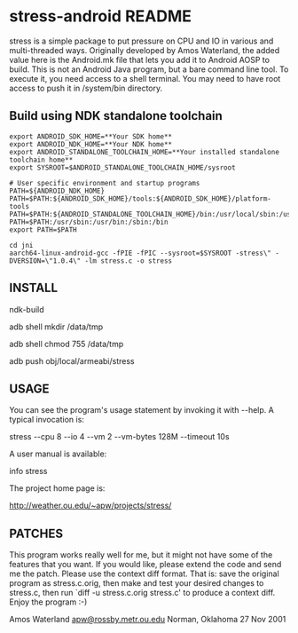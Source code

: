 # stress-android README
stress is a simple package to put pressure on CPU and IO in various and
multi-threaded ways. Originally developed by Amos Waterland, the added value
here is the Android.mk file that lets you add it to Android AOSP to build.
This is not an Android Java program, but a bare command line tool. To execute
it, you need access to a shell terminal. You may need to have root access to
push it in /system/bin directory.

## Build using NDK standalone toolchain

```shell
export ANDROID_SDK_HOME=**Your SDK home**
export ANDROID_NDK_HOME=**Your NDK home**
export ANDROID_STANDALONE_TOOLCHAIN_HOME=**Your installed standalone toolchain home**
export SYSROOT=$ANDROID_STANDALONE_TOOLCHAIN_HOME/sysroot

# User specific environment and startup programs
PATH=${ANDROID_NDK_HOME}
PATH=$PATH:${ANDROID_SDK_HOME}/tools:${ANDROID_SDK_HOME}/platform-tools
PATH=$PATH:${ANDROID_STANDALONE_TOOLCHAIN_HOME}/bin:/usr/local/sbin:/usr/local/bin
PATH=$PATH:/usr/sbin:/usr/bin:/sbin:/bin
export PATH=$PATH

cd jni
aarch64-linux-android-gcc -fPIE -fPIC --sysroot=$SYSROOT -stress\" -DVERSION=\"1.0.4\" -lm stress.c -o stress
```

## INSTALL

ndk-build

adb shell mkdir /data/tmp

adb shell chmod 755 /data/tmp

adb push obj/local/armeabi/stress

## USAGE

You can see the program's usage statement by invoking it with --help.  A
typical invocation is:

 stress --cpu 8 --io 4 --vm 2 --vm-bytes 128M --timeout 10s

A user manual is available:

 info stress

The project home page is:

 http://weather.ou.edu/~apw/projects/stress/

## PATCHES

This program works really well for me, but it might not have some of the
features that you want.  If you would like, please extend the code and send 
me the patch.  Please use the context diff format.  That is: save the 
original program as stress.c.orig, then make and test your desired changes 
to stress.c, then run `diff -u stress.c.orig stress.c' to produce a context 
diff.  Enjoy the program :-)

Amos Waterland <apw@rossby.metr.ou.edu>
Norman, Oklahoma
27 Nov 2001
